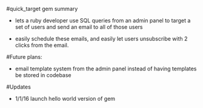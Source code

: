 #quick_target gem summary

* lets a ruby developer use SQL queries from an admin panel to target a set of users and send an email to all of those users

* easily schedule these emails, and easily let users unsubscribe with 2 clicks from the email.

#Future plans:

* email template system from the admin panel instead of having templates be stored in codebase

#Updates

* 1/1/16 launch hello world version of gem
